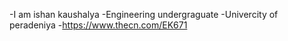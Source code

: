 -I am ishan kaushalya
-Engineering undergraguate
-Univercity of peradeniya
-https://www.thecn.com/EK671


<!---
ishan716/ishan716 is a ✨ special ✨ repository because its `README.md` (this file) appears on your GitHub profile.
You can click the Preview link to take a look at your changes.
--->
